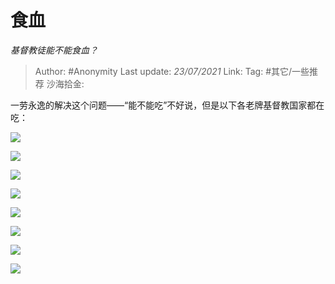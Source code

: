 # 食血
*基督教徒能不能食血？*

> Author: #Anonymity
> Last update: *23/07/2021*
> Link:
> Tag: #其它/一些推荐 
> 沙海拾金:

一劳永逸的解决这个问题——“能不能吃”不好说，但是以下各老牌基督教国家都在吃：

![](https://pic2.zhimg.com/50/v2-ad459d44fa196436ef45446677b8b894_hd.jpg?source=1940ef5c)

![](https://pic4.zhimg.com/50/v2-a2d838b52a1f37ca626eaf8ad7550767_hd.jpg?source=1940ef5c)

![](https://pic4.zhimg.com/50/v2-3a4aad53b443404074a46888eda6583a_hd.jpg?source=1940ef5c)

![](https://pic1.zhimg.com/50/v2-3fcb70de43e280986f1746df4ce107f1_hd.jpg?source=1940ef5c)

![](https://pic1.zhimg.com/50/v2-d1e06cd837d38c8deb38b8bb2305ffe9_hd.jpg?source=1940ef5c)

![](https://pic4.zhimg.com/50/v2-b8b32374d70806c186f9801d6ad0fb76_hd.jpg?source=1940ef5c)

![](https://pic1.zhimg.com/50/v2-c669fd196d27d983c4b1dc7ef669f023_hd.jpg?source=1940ef5c)

![](https://pic1.zhimg.com/50/v2-776f6c27b47561936ac09c7ba4446125_hd.jpg?source=1940ef5c)
